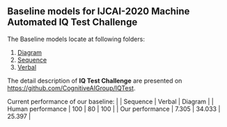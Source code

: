 ## Baseline models for IJCAI-2020 Machine Automated IQ Test Challenge

The Baseline models locate at following folders:

1. [Diagram](/diagram/README.md)
2. [Sequence](/sequence/README.md)
3. [Verbal](/verbal/README.md)

The detail description of **IQ Test Challenge** are presented on https://github.com/CognitiveAIGroup/IQTest.

Current performance of our baseline:
| | Sequence | Verbal | Diagram |
| Human performance |  100 | 80 | 100 |
| Our performance | 7.305 | 34.033 | 25.397 |
